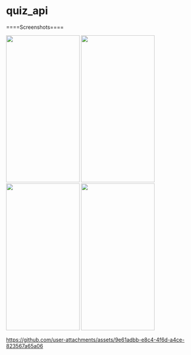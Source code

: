 # quiz_api

====Screenshots====
<p>
  <img src="https://github.com/user-attachments/assets/c5f66e12-1ef4-4257-a4cd-490c20a18f8c" height="400px" width="200px"/>
  <img src="https://github.com/user-attachments/assets/5aef31fb-7db7-42ae-8d0b-6acdcbf063c7" height="400px" width="200px"/>
  <img src="https://github.com/user-attachments/assets/26a53db6-a4e7-46ea-999b-96e5e1144e27" height="400px" width="200px"/>
  <img src="https://github.com/user-attachments/assets/fcc75405-9a56-45c6-804e-021a80057f0d" height="400px" width="200px"/>

  
  https://github.com/user-attachments/assets/9e61adbb-e8c4-4f6d-a4ce-823567a65a06


</p>
